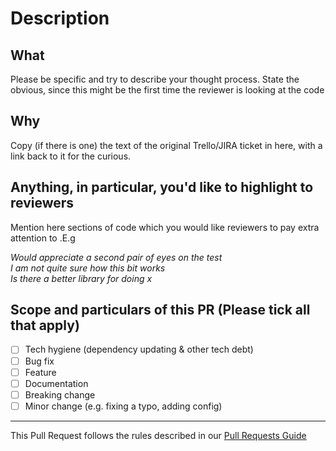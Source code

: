# Description

## What

Please be specific and try to describe your thought process. State the obvious, since this might be the first time the reviewer is looking at the code

## Why

Copy (if there is one) the text of the original Trello/JIRA ticket in here, with a link back to it for the curious.

## Anything, in particular, you'd like to highlight to reviewers

Mention here sections of code which you would like reviewers to pay extra attention to .E.g

_Would appreciate a second pair of eyes on the test_  
_I am not quite sure how this bit works_  
_Is there a better library for doing x_  

## Scope and particulars of this PR (Please tick all that apply)

- [ ] Tech hygiene (dependency updating & other tech debt)
- [ ] Bug fix
- [ ] Feature
- [ ] Documentation
- [ ] Breaking change
- [ ] Minor change (e.g. fixing a typo, adding config)

___
This Pull Request follows the rules described in our [Pull Requests Guide](https://github.com/Financial-Times/upp-docs/tree/master/guides/pr-guide)
